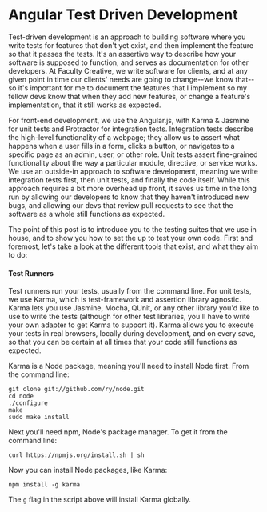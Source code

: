# Angular Test Driven Development

Test-driven development is an approach to building software where you write tests for features that don't yet exist, and then implement the feature so that it passes the tests. It's an assertive way to describe how your software is supposed to function, and serves as documentation for other developers. At Faculty Creative, we write software for clients, and at any given point in time our clients' needs are going to change--we know that--so it's important for me to document the features that I implement so my fellow devs know that when they add new features, or change a feature's implementation, that it still works as expected.

For front-end development, we use the Angular.js, with Karma & Jasmine for unit tests and Protractor for integration tests. Integration tests describe the high-level functionality of a webpage; they allow us to assert what happens when a user fills in a form, clicks a button, or navigates to a specific page as an admin, user, or other role. Unit tests assert fine-grained functionality about the way a particular module, directive, or service works. We use an outside-in approach to software development, meaning we write integration tests first, then unit tests, and finally the code itself. While this approach requires a bit more overhead up front, it saves us time in the long run by allowing our developers to know that they haven't introduced new bugs, and allowing our devs that review pull requests to see that the software as a whole still functions as expected. 

The point of this post is to introduce you to the testing suites that we use in house, and to show you how to set the up to test your own code. First and foremost, let's take a look at the different tools that exist, and what they aim to do:

#### Test Runners

Test runners run your tests, usually from the command line. For unit tests, we use Karma, which is test-framework and assertion library agnostic. Karma lets you use Jasmine, Mocha, QUnit, or any other library you'd like to use to write the tests (although for other test libraries, you'll have to write your own adapter to get Karma to support it). Karma allows you to execute your tests in real browsers, locally during development, and on every save, so that you can be certain at all times that your code still functions as expected. 

Karma is a Node package, meaning you'll need to install Node first. From the command line:

	git clone git://github.com/ry/node.git
	cd node
	./configure
	make
	sudo make install
	
Next you'll need npm, Node's package manager. To get it from the command line:

	curl https://npmjs.org/install.sh | sh
	
Now you can install Node packages, like Karma:

	npm install -g karma
	
The `g` flag in the script above will install Karma globally. 

